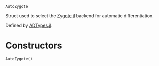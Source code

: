 ```
AutoZygote
```

Struct used to select the [Zygote.jl](https://github.com/FluxML/Zygote.jl) backend for automatic differentiation.

Defined by [ADTypes.jl](https://github.com/SciML/ADTypes.jl).

# Constructors

```
AutoZygote()
```
